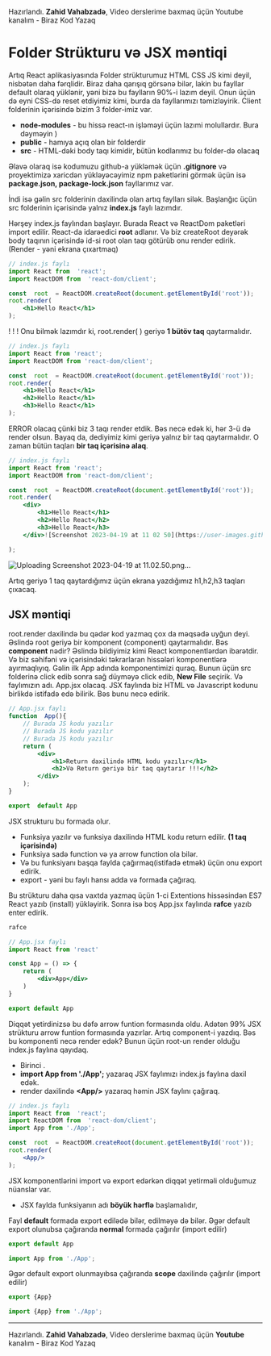 Hazırlandı. **Zahid Vahabzadə**, Video derslerime baxmaq üçün
Youtube kanalım - Biraz Kod Yazaq
# Folder Strükturu və JSX məntiqi
Artıq React aplikasiyasında Folder strükturumuz HTML CSS JS kimi deyil, nisbətən daha fərqlidir. Biraz daha qarışıq görsənə bilər, lakin bu fayllar default olaraq yüklənir, yəni bizə bu faylların 90%-i lazım deyil. Onun üçün də eyni CSS-də reset etdiyimiz kimi, burda da fayllarımızı təmizləyirik.
Client folderinin içərisində bizim 3 folder-imiz var.
* **node-modules** - bu hissə react-ın işləməyi üçün lazımi molullardır. Bura dəyməyin )
* **public** - hamıya açıq olan bir folderdir
* **src** - HTML-dəki body taqı kimidir, bütün kodlarımız bu folder-də olacaq

Əlavə olaraq isə  kodumuzu github-a yükləmək üçün **.gitignore** və proyektimizə xaricdən yükləyəcəyimiz npm paketlərini görmək üçün isə  **package.json, package-lock.json** fayllarımız var.

İndi isə gəlin src folderinin daxilində olan artıq faylları silək. Başlanğıc üçün src folderinin içərisində yalnız **index.js** faylı lazımdır. 

Hərşey index.js faylından başlayır. Burada React və ReactDom paketləri import edilir. React-da idarəedici **root** adlanır. Və biz createRoot deyərək body taqının içərisində id-si root olan taqı götürüb onu render edirik. (Render - yəni ekrana çıxartmaq)

```jsx
// index.js faylı
import React from  'react';
import ReactDOM from  'react-dom/client';

const  root  = ReactDOM.createRoot(document.getElementById('root'));
root.render(
	<h1>Hello React</h1>
);
```
 
! ! ! Onu bilmək lazımdır ki, root.render( ) geriyə **1 bütöv taq** qaytarmalıdır. 

```jsx
// index.js faylı
import React from 'react';
import ReactDOM from 'react-dom/client';

const  root  = ReactDOM.createRoot(document.getElementById('root'));
root.render(
	<h1>Hello React</h1>
	<h2>Hello React</h1>
	<h3>Hello React</h1>
);
```
ERROR olacaq çünki biz 3 taqı render etdik. Bəs necə edək ki, hər 3-ü də render olsun.
Bayaq da, dediyimiz kimi geriyə yalnız bir taq qaytarmalıdır. O zaman bütün taqları **bir taq içərisinə alaq**.
```jsx
// index.js faylı
import React from 'react';
import ReactDOM from 'react-dom/client';

const  root  = ReactDOM.createRoot(document.getElementById('root'));
root.render(
	<div>
		<h1>Hello React</h1>
		<h2>Hello React</h2>
		<h3>Hello React</h3>
	</div>![Screenshot 2023-04-19 at 11 02 50](https://user-images.githubusercontent.com/83206656/233043230-bc0df969-2b58-4e76-9360-7e5f3b868f93.png)

);
```
![Uploading Screenshot 2023-04-19 at 11.02.50.png…]()


Artıq geriyə 1 taq qaytardığımız üçün ekrana yazdığımız h1,h2,h3 taqları çıxacaq. 

## JSX məntiqi
root.render daxilində bu qədər kod yazmaq çox da məqsədə uyğun deyi. Əslində root geriyə bir komponent (component) qaytarmalıdır. Bəs **component** nədir?
Əslində bildiyimiz kimi React komponentlərdən ibarətdir. Və biz səhifəni və içərisindəki təkrarlaran hissələri komponentlərə ayırmaqlıyıq. Gəlin ilk App adında komponentimizi quraq.
Bunun üçün src folderinə click edib sonra sağ düyməyə click edib, **New File** seçirik. Və faylımızın adı. App.jsx olacaq. JSX faylında biz HTML və Javascript kodunu birlikdə istifadə edə bilirik. Bəs bunu necə edirik. 

```jsx
// App.jsx faylı
function  App(){
	// Burada JS kodu yazılır
	// Burada JS kodu yazılır
	// Burada JS kodu yazılır
	return (
		<div>
			<h1>Return daxilində HTML kodu yazılır</h1>
			<h2>Və Return geriyə bir taq qaytarır !!!</h2>
		</div>
	);
}

export  default App
```
JSX strukturu bu formada olur. 
- Funksiya yazılır və funksiya daxilində HTML kodu return edilir. **(1 taq içərisində)**
- Funksiya sadə function və ya arrow function ola bilər.
- Və bu funksiyanı başqa faylda çağırmaq(istifadə etmək) üçün onu export edirik. 
- export - yəni bu faylı hansı adda və formada çağıraq.

Bu strükturu daha qısa vaxtda yazmaq üçün 
1-ci Extentions hissəsindən ES7 React yazıb (install) yükləyirik.
Sonra isə boş App.jsx faylında **rafce** yazıb enter edirik.
```jsx
rafce
```
```jsx
// App.jsx faylı
import React from 'react'

const App = () => {
	return (
		<div>App</div>
	)
}

export default App
```
Diqqət yetirdinizsə bu dəfə arrow funtion formasında oldu. Adətən 99% JSX strükturu arrow funtion formasında yazırlar.
Artıq component-i yazdıq. Bəs bu komponenti necə render edək?
Bunun üçün root-un render olduğu index.js faylına qayıdaq.

- Birinci . 
- **import App from  './App';** yazaraq JSX faylımızı index.js faylına daxil edək.
- render daxilində **\<App/>** yazaraq həmin JSX faylını çağıraq.
```jsx
// index.js faylı
import React from  'react';
import ReactDOM from  'react-dom/client';
import App from './App';

const  root  = ReactDOM.createRoot(document.getElementById('root'));
root.render(
	<App/>
);
```

JSX komponentlərini import və export edərkən diqqət yetirməli olduğumuz nüanslar var.
- JSX faylda funksiyanın adı **böyük hərflə** başlamalıdır,

Fayl **default** formada export edilədə bilər, edilməyə də bilər.
Əgər default export olunubsa çağıranda **normal** formada çağırılır (import edilir)

```jsx
export default App
```
```jsx
import App from './App';
```

 Əgər default export olunmayıbsa çağıranda **scope** daxilində çağırılır (import edilir)
```jsx
export {App}
```
```jsx
import {App} from './App';
```
****
Hazırlandı. **Zahid Vahabzadə**, Video derslerime baxmaq üçün
**Youtube** kanalım - Biraz Kod Yazaq


